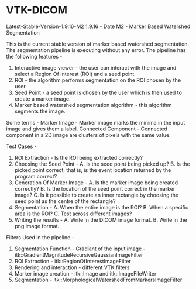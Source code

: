 # VTK-DICOM
Latest-Stable-Version-1.9.16-M2
1.9.16 - Date
M2 - Marker Based Watershed Segmentation

This is the current stable version of marker based watershed segmentation. The segmentation pipeline is executing without any error. 
The pipeline has the following features - 
1. Interactive image viewer - the user can interact with the image and select a Region Of Interest (ROI) and a seed point.
2. ROI - the algorithm performs segmentation on the ROI chosen by the user.
3. Seed Point - a seed point is chosen by the user which is then used to create a marker image.
4. Marker based watershed segmentation algorithm - this algorithm segments the image.

Some terms - 
Marker Image - Marker image marks the minima in the input image and gives them a label.
Connected Component - Connected component in a 2D image are clusters of pixels with the same value.

Test Cases - 
1. ROI Extraction - Is the ROI being extracted correctly?
2. Choosing the Seed Point -
  A. Is the seed point being picked up?
  B. Is the picked point correct, that is, is the event location returned by the program correct?
3. Generation Of Marker Image - 
  A. Is the marker image being created correctly?
  B. Is the location of the seed point correct in the marker image?
  C. Is it possible to create an inner rectangle by choosing the seed point as the centre of the rectangle?
4. Segmentation - 
  A. When the entire image is the ROI?
  B. When a specific area is the ROI?
  C. Test across different images?
5. Writing the results - 
  A. Write in the DICOM image format.
  B. Write in the png image format.
  
Filters Used in the pipeline - 
1. Segmentation Function - Gradiant of the input image - itk::GradientMagnitudeRecursiveGaussianImageFilter
2. ROI Extraction - itk::RegionOfInterestImageFilter
3. Rendering and interaction - different VTK filters
4. Marker image creation - itk::Image and itk::ImageFileWriter
5. Segmentation - itk::MorphologicalWatershedFromMarkersImageFilter
  
